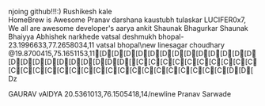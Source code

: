 njoing github!!!:)
Rushikesh kale  
HomeBrew is Awesome
Pranav
darshana
kaustubh tulaskar
LUCIFER0x7, We all are awesome developer's 
aarya
ankit 
Shaunak Bhagurkar
Shaunak Bhaiyya
Abhishek narkhede
vatsal deshmukh bhopal-23.1996633,77.2658034,11
vatsal bhopal\new linesagar choudhary @19.8700415,75.1651153,11[D[D[D[D[D[D[D[D[D[D[D[D[D[D[D[D[D[D[D[D[D[D[D[[C[C[C[C[C[C[C[C[C[C[C[C[C[C[C[C[C[C[C[C[C[C[C[C[C[C[C[C[D[D[Dz



GAURAV vAIDYA 20.5361013,76.1505418,14/newline
Pranav Sarwade
